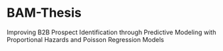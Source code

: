# BAM-Thesis
Improving B2B Prospect Identification through Predictive Modeling with Proportional Hazards and Poisson Regression Models
